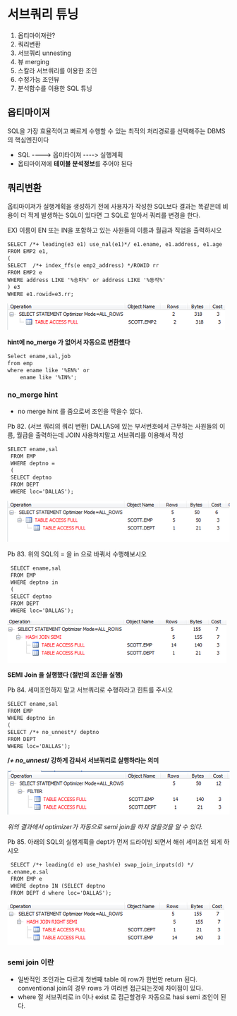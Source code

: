 # 서브쿼리 튜닝

1. 옵티마이져란?
2. 쿼리변환
3. 서브쿼리 unnesting
4. 뷰 merging
5. 스칼라 서브쿼리를 이용한 조인
6. 수정가능 조인뷰
7. 분석함수를 이용한 SQL 튜닝





## 옵티마이져

SQL을 가장 효율적이고 빠르게 수행할 수 있는 최적의 처리경로를 선택해주는 DBMS의 핵심엔진이다

* SQL ----> 옵미타이져 ----> 실행계획
* 옵티마이져에 **테이블 분석정보**를 주어야 된다





## 쿼리변환

옵티마이져가 실행계획을 생성하기 전에 사용자가 작성한 SQL보다 결과는 똑같은데 비용이 더 적게 발생하는 SQL이 있다면 그 SQL로 알아서 쿼리를 변경을 한다.



EX) 이름이 EN 또는 IN을 포함하고 있는 사원들의 이름과 월급과 직업을 출력하시오

	SELECT /*+ leading(e3 e1) use_nal(e1)*/ e1.ename, e1.address, e1.age
	FROM EMP2 e1,
	(
	SELECT  /*+ index_ffs(e emp2_address) */ROWID rr
	FROM EMP2 e
	WHERE address LIKE '%송파%' or address LIKE '%동작%'
	) e3
	WHERE e1.rowid=e3.rr;

![1524554332479](subquery_tunning_image/1524554332479.png)


**hint에 no_merge 가 없어서 자동으로 변환했다**

	Select ename,sal,job
	from emp
	where ename like '%EN%' or
		ename like '%IN%';

### no_merge hint

* no merge hint 를 줌으로써 조인을 막을수 있다.




Pb 82.  (서브 쿼리의 쿼리 변환) DALLAS에 있는 부서번호에서 근무하는 사원들의 이름, 월급을 출력하는데 JOIN 사용하지말고 서브쿼리를 이용해서 작성 

    SELECT ename,sal
     FROM EMP
     WHERE deptno =
     (
     SELECT deptno 
     FROM DEPT
     WHERE loc='DALLAS');

![1524555593300](subquery_tunning_image\1524555593300.png)





Pb 83. 위의  SQL의 = 을 in 으로 바꿔서 수행해보시오

	 SELECT ename,sal
	 FROM EMP
	 WHERE deptno in
	 (
	 SELECT deptno 
	 FROM DEPT
	 WHERE loc='DALLAS');

![1524555244334](tuning_image\media\1524555244334.png)

**SEMI Join 을 실행했다 (절반의 조인을 실행)**



Pb 84. 세미조인하지 말고 서브쿼리로 수행하라고 힌트를 주시오

	SELECT ename,sal
	FROM EMP
	WHERE deptno in
	(
	SELECT /*+ no_unnest*/ deptno 
	FROM DEPT
	WHERE loc='DALLAS');

**/*+ no_unnest*/  강하게 감싸서 서브쿼리로 실행하라는 의미**

![1524555800930](subquery_tunning_image\1524555800930.png)

*위의 결과에서 optimizer가 자동으로 semi join을 하지 않을것을 알 수 있다.*



Pb 85. 아래의 SQL의 실행계획을 dept가 먼저 드라이빙 되면서 해쉬 세미조인 되게 하시오

	 SELECT /*+ leading(d e) use_hash(e) swap_join_inputs(d) */ e.ename,e.sal
	 FROM EMP e
	 WHERE deptno IN (SELECT deptno 
	 FROM DEPT d where loc='DALLAS');

![1524556621091](subquery_tunning_image\1524556621091.png)

 



### semi join 이란

* 일반적인 조인과는 다르게 첫번째 table 에 row가 한번만 return 된다. conventional join의 경우 rows 가 여러번 접근되는것에 차이점이 있다.
* where 절 서브쿼리로 in 이나 exist 로 접근할경우 자동으로 hasi semi 조인이 된다. 

